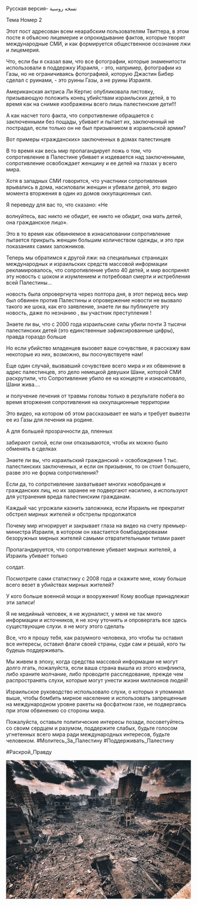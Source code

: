 ﻿Русская версия- ﻧﺴﺨﻪ روﺳﯿﺔ

Тема Номер 2

Этот пост адресован всем неарабским пользователям Твиттера, в этом посте я объясню лицемерие и опрокидывание фактов, которые творят международные СМИ, и как формируется общественное осознание лжи и лицемерия.

Что, если бы я сказал вам, что все фотографии, которые знаменитости использовали в поддержку Израиля, - это, например, фотографии из Газы, но не ограничиваясь фотографией, которую Джастин Бибер сделал с руинами, - это руины Газы, а не руины Израиля.

Американская актриса Ли Кертис опубликовала листовку, призывающую положить конец убийствам израильских детей, в то время как на снимке изображены всего лишь палестинские дети!!!

А как насчет того факта, что сопротивление обращается с заключенными без пощады, убивает и пытает их, заключенный не пострадал, если только он не был призывником в израильской армии?

Вот примеры «гражданских» заключенных в домах палестинцев

В то время как весь мир пропагандирует ложь о том, что сопротивление в Палестине убивает и издевается над заключенными, сопротивление освобождает женщину и ее детей на глазах у всего мира.

Хотя в западных СМИ говорится, что участники сопротивления врывались в дома, насиловали женщин и убивали детей, это видео момента вторжения в один из домов оккупационных сил.

Я переведу для вас то, что сказано: «Не

волнуйтесь, вас никто не обидит, ее никто не обидит, она мать детей, она гражданское лицо».

Это в то время как обвиняемое в изнасиловании сопротивление пытается прикрыть женщин большим количеством одежды, и это при показаниях самих заложников.

Теперь мы обратимся к другой лжи: на специальных страницах международных и израильских средств массовой информации рекламировалось, что сопротивление убило 40 детей, и мир воспринял эту новость с шоком и изумлением и потребовал смерти и истребления всей Палестины…

новость была опровергнута через полтора дня, в этот период весь мир был обвинен против Палестины и опровержение новости не вызвало такого же шока, как его заявление, знаете ли вы публикуете эту новость, даже по незнанию , вы участник преступления !

Знаете ли вы, что с 2000 года израильские силы убили почти 3 тысячи палестинских детей (это единственные зафиксированные цифры), правда гораздо больше

Но если убийство младенцев вызовет ваше сочувствие, я расскажу вам некоторые из них, возможно, вы посочувствуете нам!

Еще один случай, вызвавший сочувствие всего мира и их обвинение в адрес палестинцев, это дело немецкой девушки Шани, которой СМИ раскрутили, что Сопротивление убило ее на концерте и изнасиловало, Шани жива....

и получение лечения от травмы головы только в результате побега во время вторжения сопротивления на оккупационные территории

Это видео, на котором об этом рассказывает ее мать и требует вывезти ее из Газы для лечения на родине.

А для большей прозрачности да, пленных

забирают силой, если они отказываются, чтобы их можно было обменять в сделках

Знаете ли вы, что израильский гражданский = освобождение 1 тыс. палестинских заключенных, и если он призывник, то он стоит большего, разве это не форма сопротивления?

Если да, то сопротивление захватывает многих новобранцев и гражданских лиц, но их заранее не подвергают насилию, а используют для устранения вреда палестинским гражданам.

Каждый час угрожали казнить заложника, если Израиль не прекратит обстрел мирных жителей и обстрелы продолжатся

Почему мир игнорирует и закрывает глаза на видео на счету премьер-министра Израиля, в котором он хвастается бомбардировками безоружных мирных жителей самыми отвратительными типами ракет

Пропагандируется, что сопротивление убивает мирных жителей, а Израиль убивает только

солдат.

Посмотрите сами статистику с 2008 года и скажите мне, кому больше всего везет в убийствах мирных жителей?

У кого больше военной мощи и вооружения! Кому вообще принадлежат эти записи!

Я не медийный человек, я не журналист, у меня не так много информации и источников, я не хочу уточнять и опровергать все здесь существующие слухи. я не могу этого сделать

Все, что я прошу тебя, как разумного человека, это чтобы ты оставил все интересы, оставил флаги своей страны, суди сам и решай, кого ты будешь поддерживать.

Мы живем в эпоху, когда средства массовой информации не могут долго лгать, пожалуйста, если ваша страна вышла из этого конфликта, либо храните молчание, либо проводите расследование, прежде чем распространять слухи, которые могут унести жизни миллионов людей!

Израильское руководство использовало слухи, о которых я упоминал выше, чтобы бомбить мирное население и использовать запрещенные на международном уровне ракеты на фосфатном газе, не подвергаясь при этом обвинению со стороны мира.

Пожалуйста, оставьте политические интересы позади, посоветуйтесь со своим сердцем и разумом, поддержите слабых, будьте голосом угнетенных всего мира ради международных интересов, будьте человеком. #Молитесь_За_Палестину #Поддерживать_Палестину

#Раскрой_Правду

![](../../threadsimages/second/002.jpeg)
